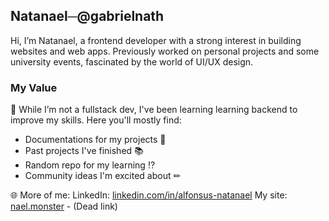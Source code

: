 ## Natanael─@gabrielnath

Hi, I’m Natanael, a frontend developer with a strong interest in building websites and web apps. Previously worked on personal projects and some university events, fascinated by the world of UI/UX design.

### My Value
🔧 While I’m not a fullstack dev, I've been learning learning backend to improve my skills. 
Here you'll mostly find:
- Documentations for my projects 📑
- Past projects I've finished 📚
- Random repo for my learning ⁉
- Community ideas I'm excited about ✏

🌐 More of me:
LinkedIn: [linkedin.com/in/alfonsus-natanael](#)
My site: [nael.monster](#) - (Dead link)
